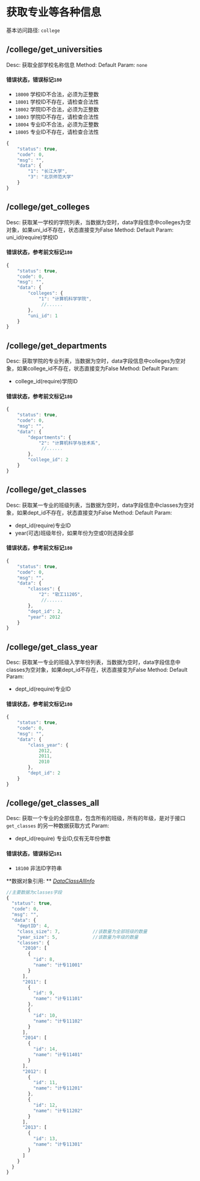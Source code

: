 # 获取专业等各种信息
基本访问路径: `college`

## /college/get_universities
Desc: 获取全部学校名称信息
Method: Default
Param: `none`

#### 错误状态，错误标记`180`
* `18000` 学校ID不合法，必须为正整数
* `18001` 学校ID不存在，请检查合法性
* `18002` 学院ID不合法，必须为正整数
* `18003` 学院ID不存在，请检查合法性
* `18004` 专业ID不合法，必须为正整数
* `18005` 专业ID不存在，请检查合法性



```js
{
    "status": true,
    "code": 0,
    "msg": "",
    "data": {
        "1": "长江大学",
        "3": "北京师范大学"
    }
}
```

## /college/get_colleges
Desc: 获取某一学校的学院列表，当数据为空时，data字段信息中colleges为空对象，如果uni_id不存在，状态直接变为False
Method: Default
Param: uni_id(require)学校ID

#### 错误状态，参考前文标记`180`

```js
{
	"status": true,
	"code": 0,
	"msg": "",
	"data": {
		"colleges": {
		    "1": "计算机科学学院",
		     //......
		},
		"uni_id": 1
	}
}
```

## /college/get_departments
Desc: 获取学院的专业列表，当数据为空时，data字段信息中colleges为空对象，如果college_id不存在，状态直接变为False
Method: Default
Param: 
* college_id(require)学院ID

#### 错误状态，参考前文标记`180`

```js
{
	"status": true,
	"code": 0,
	"msg": "",
	"data": {
		"departments": {
		    "2": "计算机科学与技术系",
		     //......
		},
		"college_id": 2
	}
}
```

## /college/get_classes
Desc: 获取某一专业的班级列表，当数据为空时，data字段信息中classes为空对象，如果dept_id不存在，状态直接变为False
Method: Default
Param: 
* dept_id(require)专业ID
* year(可选)班级年份，如果年份为空或0则选择全部

#### 错误状态，参考前文标记`180`

```js
{
	"status": true,
	"code": 0,
	"msg": "",
	"data": {
		"classes": {
		    "2": "软工11205",
		     //......
		},
		"dept_id": 2,
		"year": 2012
	}
}
```

## /college/get_class_year
Desc: 获取某一专业的班级入学年份列表，当数据为空时，data字段信息中classes为空对象，如果dept_id不存在，状态直接变为False
Method: Default
Param: 
* dept_id(require)专业ID

#### 错误状态，参考前文标记`180`

```js
{
	"status": true,
	"code": 0,
	"msg": "",
	"data": {
		"class_year": {
		    2012,
		    2011,
		    2010
		},
		"dept_id": 2
	}
}
```

## /college/get_classes_all
Desc: 获取一个专业的全部信息，包含所有的班级，所有的年级，是对于接口`get_classes` 的另一种数据获取方式
Param: 
* dept_id(require) 专业ID,仅有无年份参数

#### 错误状态，错误标记`181`
* `18100` 非法ID字符串




**数据对象引用: ** [*DataClassAllInfo*](../javadoc/index.html?com/katoa/gocourse/model/data/DataClassAllInfo.html)

```js
//主要数据为classes字段
{
  "status": true,
  "code": 0,
  "msg": "",
  "data": {
	"deptID": 4,
	"class_size": 7,			//该数量为全部班级的数量
	"year_size": 5,				//该数量为年级的数量
	"classes": {
	  "2010": [
		{
		  "id": 8,
		  "name": "计专11001"
		}
	  ],
	  "2011": [
		{
		  "id": 9,
		  "name": "计专11101"
		},
		{
		  "id": 10,
		  "name": "计专11102"
		}
	  ],
	  "2014": [
		{
		  "id": 14,
		  "name": "计专11401"
		}
	  ],
	  "2012": [
		{
		  "id": 11,
		  "name": "计专11201"
		},
		{
		  "id": 12,
		  "name": "计专11202"
		}
	  ],
	  "2013": [
		{
		  "id": 13,
		  "name": "计专11301"
		}
	  ]
	}
  }
}
```